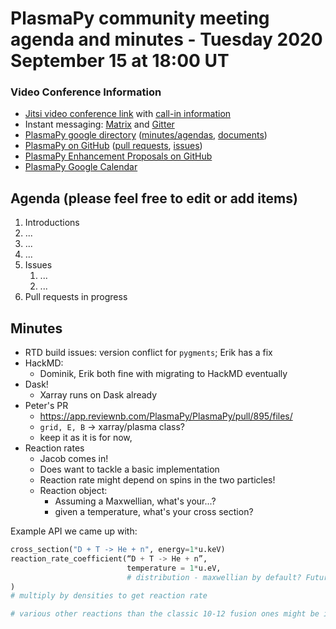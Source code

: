 # PlasmaPy community meeting agenda and minutes - Tuesday 2020 September 15 at 18:00 UT

### Video Conference Information
* [Jitsi video conference link](https://meet.jit.si/plasmapy) with [call-in information](https://meet.jit.si/static/dialInInfo.html?room=plasmapy) 
* Instant messaging: [Matrix](https://riot.im/app/#/room/#plasmapy:openastronomy.org) and [Gitter](https://gitter.im/PlasmaPy/Lobby)
* [PlasmaPy google directory](https://drive.google.com/drive/folders/0ByPG8nie6fTPMEIxTlZLZjdjYms?usp=sharing) ([minutes/agendas](https://drive.google.com/drive/folders/0ByPG8nie6fTPV1FQUEkzMTgtRTg?usp=sharing), [documents](https://drive.google.com/drive/folders/0ByPG8nie6fTPYzk2TEhTa1N6R0U?usp=sharing))
* [PlasmaPy on GitHub](https://github.com/PlasmaPy/plasmapy) ([pull requests](https://github.com/PlasmaPy/plasmapy/pulls), [issues](https://github.com/PlasmaPy/plasmapy/issues))
* [PlasmaPy Enhancement Proposals on GitHub](https://github.com/PlasmaPy/PlasmaPy-PLEPs)  
* [PlasmaPy Google Calendar](https://calendar.google.com/calendar?cid=bzVsb3ZkcW0zaWxsam00ZTlrMDd2cmw5bWdAZ3JvdXAuY2FsZW5kYXIuZ29vZ2xlLmNvbQ)

## Agenda (please feel free to edit or add items)

1. Introductions
2. ...
3. ...
4. ...
5. Issues
    1. ...
    2. ...
6. Pull requests in progress 
    

## Minutes

* RTD build issues: version conflict for `pygments`; Erik has a fix
* HackMD:
    * Dominik, Erik both fine with migrating to HackMD eventually
* Dask!
    * Xarray runs on Dask already
* Peter's PR
    * https://app.reviewnb.com/PlasmaPy/PlasmaPy/pull/895/files/
    * `grid, E, B` -> xarray/plasma class?
    * keep it as it is for now,
* Reaction rates
    * Jacob comes in!
    * Does want to tackle a basic implementation
    * Reaction rate might depend on spins in the two particles!
    * Reaction object:
        * Assuming a Maxwellian, what's your...?
        * given a temperature, what's your cross section?

Example API we came up with:
```python
cross_section("D + T -> He + n", energy=1*u.keV)
reaction_rate_coefficient(“D + T -> He + n”,
                          temperature = 1*u.eV,
                          # distribution - maxwellian by default? Future improvement!
)
# multiply by densities to get reaction rate

# various other reactions than the classic 10-12 fusion ones might be interesting for supernova people!
```